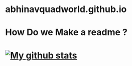 # abhinavquadworld.github.io
# How Do we Make  a readme ?
# [![My github stats](https://github-readme-stats.vercel.app/api?username=abhinavquadworld)](https://github.com/anuraghazra/github-readme-stats)